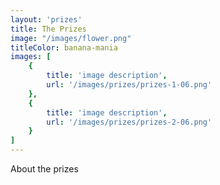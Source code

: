 ```yaml
---
layout: 'prizes'
title: The Prizes
image: "/images/flower.png"
titleColor: banana-mania
images: [
    {
        title: 'image description',
        url: '/images/prizes/prizes-1-06.png'
    },
    {
        title: 'image description',
        url: '/images/prizes/prizes-2-06.png'
    }
]
---
```


About the prizes